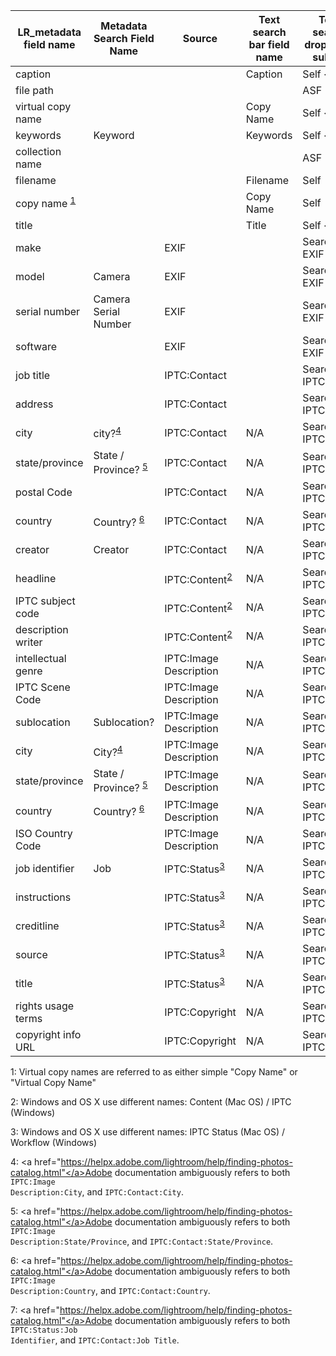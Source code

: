 |LR_metadata field name| Metadata Search Field Name | Source | Text search bar field name | Text search dropdown subset | Smart collection field name|
|---|---|---|---|---|---|
|caption|||Caption|Self < ASF|?|
|file path||||ASF|?|
|virtual copy name|||Copy Name|Self < ASF|?|
|keywords|Keyword||Keywords|Self < ASF|?|
|collection name||||ASF|?|
|filename|||Filename|Self|?|
|copy name <sup>[1](#myfootnote1)</sup>|||Copy Name|Self|?|
|title|||Title|Self < SM|?|
|make||EXIF||Searchable EXIF|?|
|model|Camera|EXIF||Searchable EXIF|?|
|serial number|Camera Serial Number|EXIF||Searchable EXIF|?|
|software||EXIF||Searchable EXIF|?|
|job title||IPTC:Contact||Searchable IPTC|?|
|address||IPTC:Contact||Searchable IPTC|?|
|city|city?<sup>[4](#myfootnote4)</sup>|IPTC:Contact|N/A|Searchable IPTC|?|
|state/province|State / Province? <sup>[5](#myfootnote5)</sup>|IPTC:Contact|N/A|Searchable IPTC|?|
|postal Code||IPTC:Contact|N/A|Searchable IPTC|?|
|country|Country? <sup>[6](#myfootnote6)</sup>|IPTC:Contact|N/A|Searchable IPTC|?|
|creator|Creator|IPTC:Contact|N/A|Searchable IPTC|?|
|headline||IPTC:Content<sup>[2](#myfootnote2)</sup>|N/A|Searchable IPTC|?|
|IPTC subject code||IPTC:Content<sup>[2](#myfootnote2)</sup>|N/A|Searchable IPTC|?|
|description writer||IPTC:Content<sup>[2](#myfootnote2)</sup>|N/A|Searchable IPTC|?|
|intellectual genre||IPTC:Image Description|N/A|Searchable IPTC|?|
|IPTC Scene Code||IPTC:Image Description|N/A|Searchable IPTC|?|
|sublocation|Sublocation?|IPTC:Image Description|N/A|Searchable IPTC|?|
|city|City?<sup>[4](#myfootnote4)</sup>|IPTC:Image Description|N/A|Searchable IPTC|?|
|state/province|State / Province? <sup>[5](#myfootnote5)</sup>|IPTC:Image Description|N/A|Searchable IPTC|?|
|country|Country? <sup>[6](#myfootnote6)</sup>|IPTC:Image Description|N/A|Searchable IPTC|?|
|ISO Country Code||IPTC:Image Description|N/A|Searchable IPTC|?|
|job identifier|Job|IPTC:Status<sup>[3](#myfootnote3)</sup>|N/A|Searchable IPTC|?|
|instructions||IPTC:Status<sup>[3](#myfootnote3)</sup>|N/A|Searchable IPTC|?|
|creditline||IPTC:Status<sup>[3](#myfootnote3)</sup>|N/A|Searchable IPTC|?|
|source||IPTC:Status<sup>[3](#myfootnote3)</sup>|N/A|Searchable IPTC|?|
|title||IPTC:Status<sup>[3](#myfootnote3)</sup>|N/A|Searchable IPTC|?|
|rights usage terms||IPTC:Copyright|N/A|Searchable IPTC|?|
|copyright info URL||IPTC:Copyright|N/A|Searchable IPTC|?|

<a name="myfootnote1">1</a>: Virtual copy names are referred to as either simple "Copy Name" or "Virtual Copy Name"

<a name="myfootnote2">2</a>: Windows and OS X use different names: Content (Mac OS) / IPTC (Windows)

<a name="myfootnote3">3</a>: Windows and OS X use different names: IPTC Status (Mac OS) / Workflow (Windows)

<a name="myfootnote4">4</a>: <a href="https://helpx.adobe.com/lightroom/help/finding-photos-catalog.html"</a>Adobe documentation ambiguously refers to both <code>IPTC:Image Description:City</code>, and <code>IPTC:Contact:City</code>.

<a name="myfootnote5">5</a>: <a href="https://helpx.adobe.com/lightroom/help/finding-photos-catalog.html"</a>Adobe documentation ambiguously refers to both <code>IPTC:Image Description:State/Province</code>, and <code>IPTC:Contact:State/Province</code>.

<a name="myfootnote6">6</a>: <a href="https://helpx.adobe.com/lightroom/help/finding-photos-catalog.html"</a>Adobe documentation ambiguously refers to both <code>IPTC:Image Description:Country</code>, and <code>IPTC:Contact:Country</code>.

<a name="myfootnote7">7</a>: <a href="https://helpx.adobe.com/lightroom/help/finding-photos-catalog.html"</a>Adobe documentation ambiguously refers to both <code>IPTC:Status:Job Identifier</code>, and <code>IPTC:Contact:Job Title</code>.
